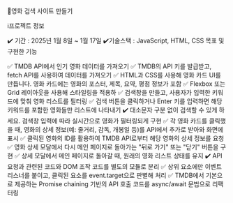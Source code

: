 🎥영화 검색 사이트 만들기

 
ℹ️프로젝트 정보

✔️ 기간 : 2025년 1월 8일 ~ 1월 17일
✔️기술스택 : JavaScript, HTML, CSS
목표 및 구현한 기능

✅ TMDB API에서 인기 영화 데이터를 가져오기
✅ TMDB의 API 키를 발급받고, fetch API를 사용하여 데이터를 가져오기
✅ HTML과 CSS를 사용해 영화 카드 UI를 만듭니다. 영화 카드에는 영화의 포스터, 제목, 요약, 평점 정보가 포함
✅ Flexbox 또는 Grid 레이아웃을 사용해 스타일링을 적용하
✅ 검색창을 만들고, 사용자가 입력한 키워드에 맞춰 영화 리스트를 필터링
✅ 검색 버튼을 클릭하거나 Enter 키를 입력하면 해당 키워드를 포함한 영화들만 리스트에 나타내기
✔️ 대소문자 구분 없이 검색할 수 있게 하세요. 검색창 입력에 따라 실시간으로 영화가 필터링되게 구현
✅ 각 영화 카드를 클릭했을 때, 영화의 상세 정보(예: 줄거리, 감독, 개봉일 등)를 API에서 추가로 받아와 화면에 표시
✅ 클릭된 영화의 ID를 활용하여 TMDB API로부터 해당 영화의 상세 정보를 요청
✅ 영화 상세 모달에서 다시 메인 페이지로 돌아가는 "뒤로 가기" 또는 "닫기" 버튼을 구현
✅ 상세 모달에서 메인 페이지로 돌아갈 때, 원래의 영화 리스트 상태를 유지
✔️ API 요청과 관련된 코드와 DOM 조작 코드를 별도의 모듈로 분리
✅ 상위 요소에만 이벤트 리스너를 붙이고, 클릭된 요소를 event.target으로 판별해 처리
✅ TMDB에서 기본으로 제공하는 Promise chaining 기반의 API 호출 코드를 async/await 문법으로 리팩터링
